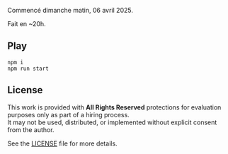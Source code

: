 Commencé dimanche matin, 06 avril 2025.

Fait en ~20h.

## Play

```shell
npm i
npm run start
```

## License

This work is provided with **All Rights Reserved** protections for evaluation purposes only as part of a hiring process.  
It may not be used, distributed, or implemented without explicit consent from the author.

See the [LICENSE](./LICENSE) file for more details.
